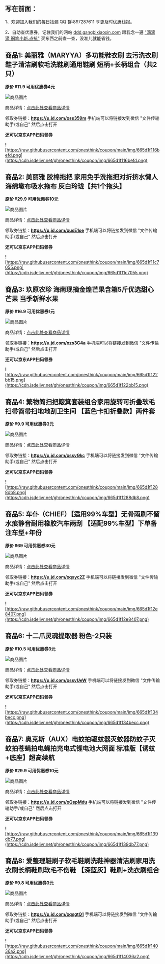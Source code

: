 ## 写在前面：

1、欢迎加入我们的每日捡漏 QQ 群:897287611 享更及时优惠线报。

2、自助查优惠券，记住我们的网站 [ddd.gangbixiaoxin.com](https://ddd.gangbixiaoxin.com) 跟我念一遍 ["滴滴滴.钢笔小新.点抗"](https://ddd.gangbixiaoxin.com) 买东西之前查一查，没准儿就能省钱。

## 商品1: 美丽雅（MARYYA）多功能鞋衣刷 去污洗衣刷鞋子清洁刷软毛洗鞋刷通用鞋刷 短柄+长柄组合（共2只）

**原价 ¥11.9 可用优惠券4元**

![商品图片](http://img14.360buyimg.com/n1/jfs/t1/236646/23/12294/35415/65a4feb4Ff5547e2a/390158e3a6585837.jpg)

商品详情：[点击此处查看商品详情](https://union-click.jd.com/jdc?e=1003156031&amp;p=JF8BARoJK1olXwMLUF9fCEMVBV8IGlodWQEAUV9fDUsUBF9MRANLAjZbERscSkAJHTdNTwcKBlMdBgABFksWAmcMHFkQXAQHVF1aFxJSXzI4Uz5MInJQNBg9elFDUxRQXDtKGnwYJFJROEonAG4IHFITWgALUW5cWEpHAj8JS1olXQYyFTBaCUMSB244GmsVWwYEVlhUCkoSAGoAK1sdWjbV-eaIgvrCi9bchdPC5KHX3eKJlsMnM18LK1sUXAQCUFlcCksnM284GGtLMwdRXF5eAE0UbTJOUwtUVFFbOl5cCk8eBG4AGmsXXAcAVm5tODByWy9_fFh3PEBqBCgUfSxpS2dNTgVVDmgALyQ_QStuCzZ6chlQAkdyBwltCHs)

领取券链接：**https://u.jd.com/xss359m** 手机端可以将链接发到微信 "文件传输助手/或自己" 然后点击打开

**还可以京东APP扫码领券**

![https://raw.githubusercontent.com/onesthink/coupon/main/img/665d1f116befd.png](https://cdn.jsdelivr.net/gh/onesthink/coupon/img/665d1f116befd.png)

## 商品2: 美丽雅 胶棉拖把 家用免手洗拖把对折挤水懒人海绵墩布吸水拖布 灰白玲珑【共1个拖头】

**原价 ¥29.9 可用优惠券10元**

![商品图片](http://img14.360buyimg.com/n1/jfs/t1/166598/18/26975/108994/665cae43F3eab35a1/51c7e7a956957e21.jpg)

商品详情：[点击此处查看商品详情](https://union-click.jd.com/jdc?e=1003156031&amp;p=JF8BARoJK1olXwMLUF1eCkIXAV8IGloXWA8HUFtdCkIVBV9MRANLAjZbERscSkAJHTdNTwcKBlMdBgABFksWAm0NEl4RWAYAXVxbFxJSXzI4RRxeIgJUMgQ9SkxgazFhbCFAJAZyNFJROEonAG4IHFITWgALUW5cWEpHAj8JS1olXQYyFTBaCUMSB244GmsVWwYEVlhUAUgWAG4BK1sdWjbV-eaIgvrCi9bchdPC5KHX3eKJlsMnM18LK1sUXAQCUFlcCksnM284GGtLMwdRU1tVCUJFbTJOUwgUDV1DOl5cC08QBGoIHmsXXAcAVm5tOCwSAGhpaBoWPkZcPA4KQzJSYxxUU1hgVGgAIygLfw9eSjFVHRB3JkNbU1ttCHs)

领取券链接：**https://u.jd.com/xusE1oe** 手机端可以将链接发到微信 "文件传输助手/或自己" 然后点击打开

**还可以京东APP扫码领券**

![https://raw.githubusercontent.com/onesthink/coupon/main/img/665d1f11c7055.png](https://cdn.jsdelivr.net/gh/onesthink/coupon/img/665d1f11c7055.png)

## 商品3: 玖原农珍 海南现摘金煌芒果含箱5斤优选甜心芒果 当季新鲜水果

**原价 ¥16.9 可用优惠券1元**

![商品图片](http://img14.360buyimg.com/n1/jfs/t1/196853/19/35927/138446/64897b83Fd1c76bd0/9a64ea2567e62d69.jpg)

商品详情：[点击此处查看商品详情](https://union-click.jd.com/jdc?e=1003156031&amp;p=JF8BARQJK1olXwMLVltYAEwfC18IG18SWAIEVFhVD3tTXDdWRGtMGENDFlVDFhNSVzMXQA4KD1heSl5dDEwSB2kIHVMSQl9HCANtVExqZBZTTiN1CWB1XBUJdwlVBTl0TVcZbQcyV19dD0IRBGkBHmsUDQdSVQ5cWEonA284WjUVVAEHU1ptCXsXBW8OGV0cVAUCUVpbOEsfBF_ftuPA17fX3OeJlsPAusjdkufBw44yZG5eOEsWAm0IH1wUXwYyZF5tC3tJbW5bHF4cXQUGOgMbQBgWUDdfdVsUXgECUlZaC3sVAm4KGWslbX5cKSo0YTdiBiYKYlhIPE9KIlggQyMUSgEKHlpKGXpRBCM4Tg1cdihSb1wlXTY)

领取券链接：**https://u.jd.com/xzs3G4a** 手机端可以将链接发到微信 "文件传输助手/或自己" 然后点击打开

**还可以京东APP扫码领券**

![https://raw.githubusercontent.com/onesthink/coupon/main/img/665d1f122bb15.png](https://cdn.jsdelivr.net/gh/onesthink/coupon/img/665d1f122bb15.png)

## 商品4: 繁物简扫把簸箕套装组合家用旋转可折叠软毛扫帚笤帚扫地地刮卫生间 【蓝色卡扣折叠款】两件套

**原价 ¥9.9 可用优惠券3元**

![商品图片](http://img14.360buyimg.com/n1/jfs/t1/219140/11/39828/81327/661e65dfF6fb8c188/c7e4261dc6861c3a.jpg)

商品详情：[点击此处查看商品详情](https://union-click.jd.com/jdc?e=1003156031&amp;p=JF8BARwJK1olXwMFU1lbC0IVCl8IGlodWwEBUF5YDEoUBF9MRANLAjZbERscSkAJHTdNTwcKBlMdBgABFksWAmcOHFgRXQMGVV1aFxJSXzI4QhB8CHQAKQE_QUheZGsAYjNOVQ4CElJROEonAG4IHFITWgALUW5cWEpHAj8JS1olXQYyFTBdDE4QAWYNEmsUbQYEVFhfDkIUC2oPE1wlXQ4FZInwsJ6dsrqAoo-L1dG784vUtJ-Ji184K1glXQcDVl5ZD0oVA184G2sWbVhsVQ1bC0kTAmxmRh1dDUcCVw4zCEoVBWsIHlwRbQQDVVxfOHsnZy5ubwQWIAFaIxcVbTBTQxxhbVoXGlRGOlxcABZ3RQ9hQSdLGU18Py5VfXsXMw)

领取券链接：**https://u.jd.com/xssvGkc** 手机端可以将链接发到微信 "文件传输助手/或自己" 然后点击打开

**还可以京东APP扫码领券**

![https://raw.githubusercontent.com/onesthink/coupon/main/img/665d1f1288db8.png](https://cdn.jsdelivr.net/gh/onesthink/coupon/img/665d1f1288db8.png)

## 商品5: 车仆（CHIEF）【适用99%车型】无骨雨刷不留水痕静音耐用橡胶汽车雨刮 【适配99%车型】下单备注车型+年份

**原价 ¥69 可用优惠券30元**

![商品图片](http://img14.360buyimg.com/n1/jfs/t1/196901/19/43510/125121/66533f39F311a57ac/2ef296d3d31de9da.jpg)

商品详情：[点击此处查看商品详情](https://union-click.jd.com/jdc?e=1003156031&amp;p=JF8BARwJK1olXwMLUF5YC0gRAF8IGlsUXgUFUVZcAEkTAV9MRANLAjZbERscSkAJHTdNTwcKBlMdBgABFksWA24LGFwQVQcKVlpfFxJSXzI4EwVxOgdlMT4_chNoZj96QgZcL2QENFJROEonAG4IHFITWgALUW5cWEpHAj8JS1olXQYyFTBdD0wQCm0AE2sUbQYEVFhfDkIeAGsAE18lXQ4FZInwsJ6dsrqAoo-L1dG784vUtJ-Ji184K1glXQcDVl5ZD0oVA184G2sWbVhsVQ1aDUIXA21mRh1dDgdVVQQzCEoUBGwMHFoRbQQDVVxfOHsnZGoLHDpmHAVhFAA1fABVSBZoaAdWKHBXOlwqfh1gRyZBRQYTDnpXVAg5DXsXMw)

领取券链接：**https://u.jd.com/xqsyc2Z** 手机端可以将链接发到微信 "文件传输助手/或自己" 然后点击打开

**还可以京东APP扫码领券**

![https://raw.githubusercontent.com/onesthink/coupon/main/img/665d1f12e8407.png](https://cdn.jsdelivr.net/gh/onesthink/coupon/img/665d1f12e8407.png)

## 商品6: 十二爪灵魂提取器 粉色-2只装

**原价 ¥10.5 可用优惠券3元**

![商品图片](http://img14.360buyimg.com/n1/jfs/t1/237255/10/17082/61700/66561043Fd4b561f9/b2b32f5e9a40237e.jpg)

商品详情：[点击此处查看商品详情](https://union-click.jd.com/jdc?e=1003156031&amp;p=JF8BARwJK1olXwMAV1hZDU4WC18IGlsUXgUBU1ZUDU4SA19MRANLAjZbERscSkAJHTdNTwcKBlMdBgABFksWA24LGFgSVQ8HUVtdFxJSXzI4XAthR1RdPBs_CwthWjh7eylBHntjNFJROEonAG4IHFITWgALUW5cWEpHAj8JS1olXQYyFTBdDUwfA28AEmsUbQYEVFhfDkIRB20NGlolXQ4FZInwsJ6dsrqAoo-L1dG784vUtJ-Ji184K1glXQcDVl5ZD0oVA184G2sWbVhsVQ1bC05DCjxmRh1dDU5FVV4zCEoVBWkPH18RbQQDVVxfOHsnfA1zXyRcBlRRAyIgbjtxSm9SaQUUHG1GOlw2YThESyxsch5mCmVRViRZUXsXMw)

领取券链接：**https://u.jd.com/xssvUeW** 手机端可以将链接发到微信 "文件传输助手/或自己" 然后点击打开

**还可以京东APP扫码领券**

![https://raw.githubusercontent.com/onesthink/coupon/main/img/665d1f134becc.png](https://cdn.jsdelivr.net/gh/onesthink/coupon/img/665d1f134becc.png)

## 商品7: 奥克斯（AUX）电蚊拍驱蚊器灭蚊器防蚊子灭蚊拍苍蝇拍电蝇拍充电式锂电池大网面 标准版【诱蚊+底座】超高续航

**原价 ¥29.9 可用优惠券10元**

![商品图片](http://img14.360buyimg.com/n1/jfs/t1/101962/8/40342/147899/65d412e1F99df3b0c/509f453880b58224.jpg)

商品详情：[点击此处查看商品详情](https://union-click.jd.com/jdc?e=1003156031&amp;p=JF8BARwJK1olXwMLUF5dDEkfA18IGloTWA4GXVdbCU8VAF9MRANLAjZbERscSkAJHTdNTwcKBlMdBgABFksWAmkNE18cVAADUFxeFxJSXzI4bllxD1pZLF0-Xz0JRR12UwFwXwVFElJROEonAG4IHFITWgALUW5cWEpHAj8JS1olXQYyFTBdCkgUB2gMHGsUbQYEVFhfDkIeAGkOGVslXQ4FZInwsJ6dsrqAoo-L1dG784vUtJ-Ji184K1glXQcDVl5ZD0oVA184G2sWbVhsVQ1bC08eBGZmRh1dDgdUBh4zCEoVBWgOG14RbQQDVVxfOHsndxh4RhJGCVtZVBpdfC9pXRhsTAltWWMLOlw8eAsTcTZwXgx-GgRQEhVfdnsXMw)

领取券链接：**https://u.jd.com/xQspMdu** 手机端可以将链接发到微信 "文件传输助手/或自己" 然后点击打开

**还可以京东APP扫码领券**

![https://raw.githubusercontent.com/onesthink/coupon/main/img/665d1f139db77.png](https://cdn.jsdelivr.net/gh/onesthink/coupon/img/665d1f139db77.png)

## 商品8: 爱整理鞋刷子软毛鞋刷洗鞋神器清洁刷家用洗衣刷长柄鞋刷软毛不伤鞋 【深蓝灰】鞋刷+洗衣刷组合

**原价 ¥9.8 可用优惠券3元**

![商品图片](http://img14.360buyimg.com/n1/jfs/t1/224039/22/44445/112922/6657e91eF4823c66f/ba7115c4509e4993.jpg)

商品详情：[点击此处查看商品详情](https://union-click.jd.com/jdc?e=1003156031&amp;p=JF8BARwJK1olXwMLUVhcAEMRBF8IGloTXAYEVl5VAEweAV9MRANLAjZbERscSkAJHTdNTwcKBlMdBgABFksWAmkJG10XXQ4KU1dfFxJSXzI4eQNpP1thFgA_YEhoBgdbaxMXLm4FElJROEonAG4IHFITWgALUW5cWEpHAj8JS1olXQYyFTBdC0weA2kJGGsUbQYEVFhfDkIeAWwOEl8lXQ4FZInwsJ6dsrqAoo-L1dG784vUtJ-Ji184K1glXQcDVl5ZD0oVA184G2sWbVhsVQ1aDUIXAGpmRh1dDgdYXRUzCEoUBGwNEloVbQQDVVxfOHsnWg9WbyJyDXpCVzUUDi8WeQwMelhTVX1GOlwYQDxRRRgJYzN0I0REKCkvQHsXMw)

领取券链接：**https://u.jd.com/xqsgtQ1** 手机端可以将链接发到微信 "文件传输助手/或自己" 然后点击打开

**还可以京东APP扫码领券**

![https://raw.githubusercontent.com/onesthink/coupon/main/img/665d1f14036a2.png](https://cdn.jsdelivr.net/gh/onesthink/coupon/img/665d1f14036a2.png)

